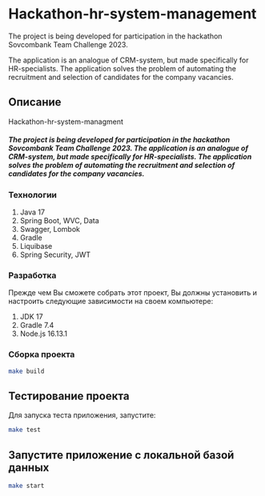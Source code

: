 # Hackathon-hr-system-management
The project is being developed for participation in the hackathon Sovcombank Team Challenge 2023.

The application is an analogue of CRM-system, but made specifically for HR-specialists. 
The application solves the problem of automating the recruitment and selection of candidates for the company vacancies.
<h2>Описание</h2>
<p>Hackathon-hr-system-managment</p>

<h5> The project is being developed for participation in the hackathon Sovcombank Team Challenge 2023.
The application is an analogue of CRM-system, but made specifically for HR-specialists.
The application solves the problem of automating the recruitment 
and selection of candidates for the company vacancies.</h5>

### Технологии

1. Java 17
2. Spring Boot, WVC, Data
3. Swagger, Lombok
4. Gradle
5. Liquibase
6. Spring Security, JWT

### Разработка

Прежде чем Вы сможете собрать этот проект, Вы должны установить и настроить следующие зависимости на своем компьютере:

1. JDK 17
2. Gradle 7.4
3. Node.js 16.13.1

### Сборка проекта

```bash
make build
```

## Тестирование проекта

Для запуска теста приложения, запустите:

```bash
make test
```

## Запустите приложение с локальной базой данных

```bash
make start